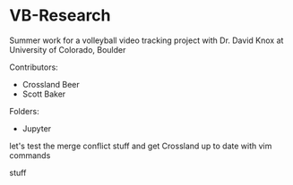 # VB-Research
Summer work for a volleyball video tracking project with Dr. David Knox at University of Colorado, Boulder

Contributors:
* Crossland Beer
* Scott Baker

Folders:
* Jupyter



let's test the merge conflict stuff and get Crossland up to date with vim commands

stuff

